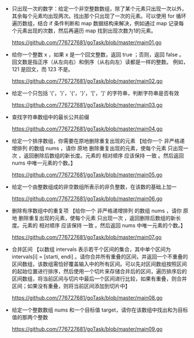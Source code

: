 * 只出现一次的数字：给定一个非空整数数组，除了某个元素只出现一次以外，其余每个元素均出现两次。找出那个只出现了一次的元素。可以使用 for 循环遍历数组，结合 if 条件判断和 map 数据结构来解决，例如通过 map 记录每个元素出现的次数，然后再遍历 map 找到出现次数为1的元素。
   
    https://github.com/776727681/goTask/blob/master/main01.go 
* 给你一个整数 x ，如果 x 是一个回文整数，返回 true ；否则，返回 false 。回文数是指正序（从左向右）和倒序（从右向左）读都是一样的整数。
例如，121 是回文，而 123 不是。
  
   https://github.com/776727681/goTask/blob/master/main02.go
  
* 给定一个只包括 '('，')'，'{'，'}'，'['，']' 的字符串，判断字符串是否有效

  https://github.com/776727681/goTask/blob/master/main03.go

* 查找字符串数组中的最长公共前缀
  
  https://github.com/776727681/goTask/blob/master/main04.go

* 给定一个排序数组，你需要在原地删除重复出现的元素 【给你一个 非严格递增排列 的数组 nums ，请你 原地 删除重复出现的元素，使每个元素 只出现一次 ，返回删除后数组的新长度。元素的 相对顺序 应该保持 一致 。然后返回 nums 中唯一元素的个数。】

  https://github.com/776727681/goTask/blob/master/main05.go

* 给定一个由整数组成的非空数组所表示的非负整数，在该数的基础上加一

  https://github.com/776727681/goTask/blob/master/main06.go

* 删除有序数组中的重复项 【给你一个 非严格递增排列 的数组 nums ，请你 原地 删除重复出现的元素，使每个元素 只出现一次 ，返回删除后数组的新长度。元素的 相对顺序 应该保持 一致 。然后返回 nums 中唯一元素的个数。】

  https://github.com/776727681/goTask/blob/master/main07.go

* 合并区间 【以数组 intervals 表示若干个区间的集合，其中单个区间为 intervals[i] = [starti, endi] 。请你合并所有重叠的区间，并返回一个不重叠的区间数组，该数组需恰好覆盖输入中的所有区间。可以先对区间数组按照区间的起始位置进行排序，然后使用一个切片来存储合并后的区间，遍历排序后的区间数组，将当前区间与切片中最后一个区间进行比较，如果有重叠，则合并区间；如果没有重叠，则将当前区间添加到切片中】

  https://github.com/776727681/goTask/blob/master/main08.go

* 给定一个整数数组 nums 和一个目标值 target，请你在该数组中找出和为目标值的那两个整数

  https://github.com/776727681/goTask/blob/master/main09.go